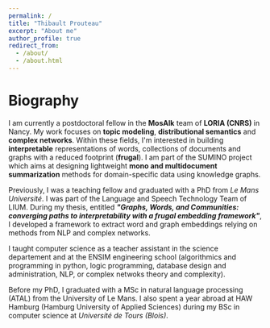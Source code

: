 ```yaml
---
permalink: /
title: "Thibault Prouteau"
excerpt: "About me"
author_profile: true
redirect_from: 
  - /about/
  - /about.html
---
```



Biography
=====

I am currently a postdoctoral fellow in the **MosAIk** team of **LORIA (CNRS)** in Nancy. My work focuses on **topic modeling**, **distributional semantics** and **complex networks**. Within these fields, I'm interested in building **interpretable** representations of words, collections of documents and graphs with a reduced footprint (**frugal**). I am part of the SUMINO project which aims at designing lightweight **mono and multidocument summarization** methods for domain-specific data using knowledge graphs.

Previously, I was a teaching fellow and graduated with a PhD from _Le Mans Université_. I was part of the Language and Speech Technology Team of LIUM. During my thesis, entitled **_"Graphs, Words, and Communities: converging paths to interpretability with a frugal embedding framework"_**, I developed a framework to extract word and graph embeddings relying on methods from NLP and complex networks. 

I taught computer science as a teacher assistant in the science departement and at the ENSIM engineering school (algorithmics and programming in python, logic programming, database design and administration, NLP, or complex netwoks theory and complexity).

Before my PhD, I graduated with a MSc in natural language processing (ATAL) from the University of Le Mans. I also spent a year abroad at HAW Hamburg (Hamburg University of Applied Sciences) during my BSc in computer science at _Université de Tours (Blois)_.
